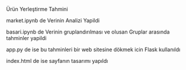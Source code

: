 Ürün Yerleştirme Tahmini

market.ipynb de Verinin Analizi Yapildi

basari.ipynb de Verinin gruplandırılması ve olusan Gruplar arasında tahminler yapildi

app.py de ise bu tahminleri bir web sitesine dökmek icin Flask kullanıldı

index.html de ise sayfanın tasarımı yapıldı

